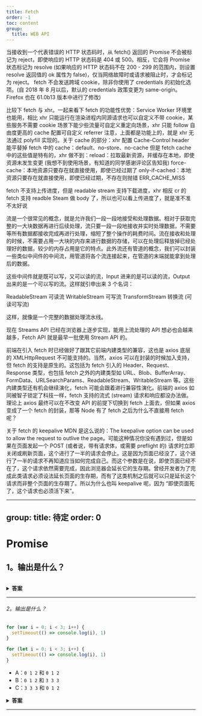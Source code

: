 ```yaml
---
title: Fetch
order: -1
toc: content
group:
  title: WEB API
---
```


当接收到一个代表错误的 HTTP 状态码时，从 fetch() 返回的 Promise 不会被标记为 reject，即使响应的 HTTP 状态码是 404 或 500。相反，它会将 Promise 状态标记为 resolve (如果响应的 HTTP 状态码不在 200 - 299 的范围内，则设置 resolve 返回值的 ok 属性为 false)，仅当网络故障时或请求被阻止时，才会标记为 reject。
fetch 不会发送跨域 cookie，除非你使用了 credentials 的初始化选项。(自 2018 年 8 月以后，默认的 credentials 政策变更为 same-origin。Firefox 也在 61.0b13 版本中进行了修改)

比较下 fetch 与 xhr。一起来看下 fetch 的功能性优势：Service Worker 环境里也能用，相比 xhr 只能运行在渲染进程内同源请求也可以自定义不带 cookie，某些服务不需要 cookie 场景下能少些流量可自定义重定向场景，xhr 只能 follow 自由度更高的 cache 配置可自定义 referrer 注意，上面都是功能上的，就是 xhr 无法通过 polyfill 实现的。关于 cache 的部分：xhr 配置 Cache-Control header 能平替掉 fetch 中的 cache：default、no-store、no-cache 但是 fetch cache 中的这些值是特有的，xhr 做不到：reload：拉取最新资源，并缓存在本地，即使资源未发生变更 (我想不到使用场景，有知道的同学感谢评论区告知我) force-cache：本地资源只要存在就直接使用，即使已经过期了 only-if-cached：本地资源只要存在就直接使用，即使已经过期，不存在则抛错 ERR_CACHE_MISS

fetch 不支持上传进度，但是 readable stream 支持下载进度，xhr 相反
cr 的 fetch 支持 readble Steam 做 body 了，所以也可以看上传进度了，就是准不准不太好说

流是一个很常见的概念，就是允许我们一段一段地接受和处理数据。相对于获取完整的一大块数据再进行后续处理，流只要一段一段地接收并实时处理数据，不需要等所有数据都接收完成再进行处理，缩短了整个操作的耗费时间。流在接收和处理的时候，不需要占用一大块的内存来进行数据的存储，可以在处理后释放掉已经处理好的数据，较少的内存占用是它的特点。此外流还有管道的概念，我们可以封装一些类似中间件的中间流，用管道将各个流连接起来，在管道的末端就能拿到处理后的数据。

这些中间件就是既可以写，又可以读的流，Input 进来的是可以读的流，Output 出来的是一个可以写的流。这样就引申出来 3 个名词：

ReadableStream 可读流
WritableStream 可写流
TransformStream 转换流 (可读可写流)

这样，就像是一个完整的数据处理流水线。

现在 Streams API 已经在浏览器上逐步实现，能用上流处理的 API 想必也会越来越多，Fetch API 就是最早一批使用 Stream API 的。

前端在引入 fetch 时已经做好了跟其它前端内建类型的兼容，这也是 axios 底层的 XMLHttpRequest 不可能支持的。当然，axios 可以在封装的时候加入支持，但 fetch 的支持是原生的。这包括为 fetch 引入的 Header、Request、Response 类型，也包括 fetch 之外的内建类型如 URL、Blob、BufferArray、FormData、URLSearchParams、ReadableStream、WritableStream 等。这些内建类型还有机会继续演化，fetch 可能会跟着进行兼容性演化。前端的 axios 如同被智子锁定了科技一样，fetch 支持的流式 (stream) 请求和响应都没办法做。理论上 axios 最终可以在不改变 API 的前提下切换到 fetch 上面去，但如果 axios 变成了一个 fetch 的封装，那等 Node 有了 fetch 之后为什么不直接用 fetch 呢？




关于 fetch 的 keepalive MDN 是这么说的：The keepalive option can be used to allow the request to outlive the page。可能这种情况你没有遇到过，但是如果在页面发起一个 POST (或者说，带有请求体，或需要 preflight 的) 请求时立即关闭或刷新页面，这个进行了一半的请求会停止。这是因为页面已经没了，这个进行了一半的请求不再知道应当如何完成自己。而这个参数是在说，即使页面已经不在了，这个请求依然需要完成，因此浏览器会延长它的生存期。曾经开发者为了完成此类请求必须设法延长页面的生存期，而有了这类机制之后就可以只是延长这个请求而非整个页面的生存期了。所以为什么也叫 keepalive 呢，因为 “即使页面死了，这个请求也必须活下来”。

---
group:
  title: 待定
  order: 0
---

# Promise

## 1。输出是什么？

```javascript

```

<details><summary><b>答案</b></summary>
<p>

## 答案

在函数内部，我们首先通过 `var` 关键字声明了 `name` 变量。这意味着变量被提升了 (内存空间在创建阶段就被设置好了)，直到程序运行到定义变量位置之前默认值都是 `undefined`。因为当我们打印 `name` 变量时还没有执行到定义变量的位置，因此变量的值保持为 `undefined`。

通过 `let` 和 `const` 关键字声明的变量也会提升，但是和 `var` 不同，它们不会被<i>初始化</i>。在我们声明 (初始化) 之前是不能访问它们的。这个行为被称之为暂时性死区。当我们试图在声明之前访问它们时，JavaScript 将会抛出一个 `ReferenceError` 错误。

</p>
</details>

---

###### 2。输出是什么？

```javascript
for (var i = 0; i < 3; i++) {
  setTimeout(() => console.log(i), 1)
}

for (let i = 0; i < 3; i++) {
  setTimeout(() => console.log(i), 1)
}
```

- A：`0 1 2` 和 `0 1 2`
- B：`0 1 2` 和 `3 3 3`
- C：`3 3 3` 和 `0 1 2`

<details><summary><b>答案</b></summary>
<p>

#### 答案：C

由于 JavaScript 的事件循环，`setTimeout` 回调会在*遍历结束后*才执行。因为在第一个遍历中遍历 `i` 是通过 `var` 关键字声明的，所以这个值是全局作用域下的。在遍历过程中，我们通过一元操作符 `++` 来每次递增 `i` 的值。当 `setTimeout` 回调执行的时候，`i` 的值等于 3。

在第二个遍历中，遍历 `i` 是通过 `let` 关键字声明的：通过 `let` 和 `const` 关键字声明的变量是拥有块级作用域 (指的是任何在 {} 中的内容)。在每次的遍历过程中，`i` 都有一个新值，并且每个值都在循环内的作用域中。

</p>
</details>

---
